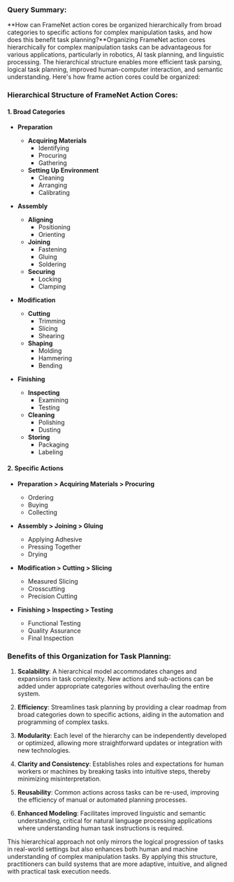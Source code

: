 ### Query Summary:
**How can FrameNet action cores be organized hierarchically from broad categories to specific actions for complex manipulation tasks, and how does this benefit task planning?**Organizing FrameNet action cores hierarchically for complex manipulation tasks can be advantageous for various applications, particularly in robotics, AI task planning, and linguistic processing. The hierarchical structure enables more efficient task parsing, logical task planning, improved human-computer interaction, and semantic understanding. Here's how frame action cores could be organized:

### Hierarchical Structure of FrameNet Action Cores:

#### 1. **Broad Categories**
- **Preparation**
  - **Acquiring Materials**
    - Identifying
    - Procuring
    - Gathering
  - **Setting Up Environment**
    - Cleaning
    - Arranging
    - Calibrating

- **Assembly**
  - **Aligning**
    - Positioning
    - Orienting
  - **Joining**
    - Fastening
    - Gluing
    - Soldering
  - **Securing**
    - Locking
    - Clamping

- **Modification**
  - **Cutting**
    - Trimming
    - Slicing
    - Shearing
  - **Shaping**
    - Molding
    - Hammering
    - Bending

- **Finishing**
  - **Inspecting**
    - Examining
    - Testing
  - **Cleaning**
    - Polishing
    - Dusting
  - **Storing**
    - Packaging
    - Labeling

#### 2. **Specific Actions**

- **Preparation > Acquiring Materials > Procuring**
  - Ordering
  - Buying
  - Collecting

- **Assembly > Joining > Gluing**
  - Applying Adhesive
  - Pressing Together
  - Drying

- **Modification > Cutting > Slicing**
  - Measured Slicing
  - Crosscutting
  - Precision Cutting

- **Finishing > Inspecting > Testing**
  - Functional Testing
  - Quality Assurance
  - Final Inspection

### Benefits of this Organization for Task Planning:

1. **Scalability**: A hierarchical model accommodates changes and expansions in task complexity. New actions and sub-actions can be added under appropriate categories without overhauling the entire system.

2. **Efficiency**: Streamlines task planning by providing a clear roadmap from broad categories down to specific actions, aiding in the automation and programming of complex tasks.

3. **Modularity**: Each level of the hierarchy can be independently developed or optimized, allowing more straightforward updates or integration with new technologies.

4. **Clarity and Consistency**: Establishes roles and expectations for human workers or machines by breaking tasks into intuitive steps, thereby minimizing misinterpretation.

5. **Reusability**: Common actions across tasks can be re-used, improving the efficiency of manual or automated planning processes.

6. **Enhanced Modeling**: Facilitates improved linguistic and semantic understanding, critical for natural language processing applications where understanding human task instructions is required.

This hierarchical approach not only mirrors the logical progression of tasks in real-world settings but also enhances both human and machine understanding of complex manipulation tasks. By applying this structure, practitioners can build systems that are more adaptive, intuitive, and aligned with practical task execution needs.